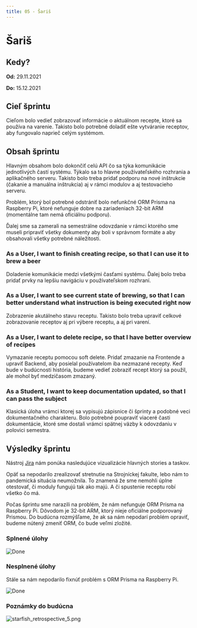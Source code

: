 ```yaml
---
title: 05 - Šariš
---
```


# Šariš

## Kedy?

**Od:** 29.11.2021

**Do:** 15.12.2021

## Cieľ šprintu

Cieľom bolo vedieť zobrazovať informácie o aktuálnom recepte, ktoré sa používa na varenie. Takisto bolo potrebné doladiť ešte vytváranie receptov, aby fungovalo naprieč celým systémom.

## Obsah šprintu

Hlavným obsahom bolo dokončiť celú API čo sa týka komunikácie jednotlivých častí systému. Týkalo sa to hlavne používateľského rozhrania a aplikačného serveru. Takisto bolo treba pridať podporu na nové inštrukcie (čakanie a manuálna inštrukcia) aj v rámci modulov a aj testovacieho serveru.

Problém, ktorý bol potrebné odstrániť bolo nefunkčné ORM Prisma na Raspberry Pi, ktoré nefunguje dobre na zariadeniach 32-bit ARM (momentálne tam nemá oficiálnu podporu).

Ďalej sme sa zamerali na semestrálne odovzdanie v rámci ktorého sme museli pripraviť všetky dokumenty aby boli v správnom formáte a aby obsahovali všetky potrebné náležitosti.

### As a User, I want to finish creating recipe, so that I can use it to brew a beer

Doladenie komunikácie medzi všetkými časťami systému. Ďalej bolo treba pridať prvky na lepšiu navigáciu v používateľskom rozhraní.

### As a User, I want to see current state of brewing, so that I can better understand what instruction is being executed right now

Zobrazenie akutálneho stavu receptu. Takisto bolo treba upraviť celkové zobrazovanie receptov aj pri výbere receptu, a aj pri varení.

### As a User, I want to delete recipe, so that I have better overview of recipes

Vymazanie receptu pomocou soft delete. Pridať zmazanie na Frontende a upraviť Backend, aby posielal používatelom iba nezmazané recepty. Keď bude v budúcnosti história, budeme vedieť zobraziť recept ktorý sa použil, ale mohol byť medzičasom zmazaný.

### As a Student, I want to keep documentation updated, so that I can pass the subject

Klasická úloha vrámci ktorej sa vypisujú zápisnice či šprinty a podobné veci dokumentačného charakteru. Bolo potrebné poupraviť viaceré časti dokumentácie, ktoré sme dostali vrámci spätnej väzby k odovzdaniu v polovici semestra.

## Výsledky šprintu

Nástroj [Jira](../methodics/jira.md) nám ponúka nasledujúce vizualizácie hlavných stories a taskov.

Opäť sa nepodarilo zrealizovať stretnutie na Strojníckej fakulte, lebo nám to pandemická situácia neumožnila. To znamená že sme nemohli úplne otestovať, či moduly fungujú tak ako majú. A či spustenie receptu robí všetko čo má.

Počas šprintu sme narazili na problém, že nám nefunguje ORM Prisma na Raspberry Pi. Dôvodom je 32-bit ARM, ktorý nieje oficiálne podporovaný Prismou. Do budúcna rozmýšľame, že ak sa nám nepodarí problém opraviť, budeme nútený zmeniť ORM, čo bude veľmi zložité.

### Splnené úlohy

![Done](/img/sprints/sprint-05-1.png)

### Nesplnené úlohy

Stále sa nám nepodarilo fixnúť problém s ORM Prisma na Raspberry Pi.

![Done](/img/sprints/sprint-05-2.png)

### Poznámky do budúcna

![starfish_retrospective_5.png](/img/starfish_retrospective_5.png)
